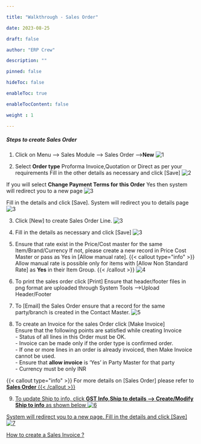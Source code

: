 ```yaml
---

title: "Walkthrough - Sales Order"

date: 2023-08-25

draft: false

author: "ERP Crew"

description: ""

pinned: false

hideToc: false

enableToc: true

enableTocContent: false

weight : 1

---
```


##### Steps to create Sales Order 
1. Click on Menu --> Sales Module --> Sales Order -->**New**
![1](/SalesOrder/WT_01_SO.png)<br>

2. Select **Order type** Proforma Invoice,Quotation or Direct as per your requirements 
Fill in the other details as necessary and click [Save]
![2](/SalesOrder/WT_02_SO.png)<br>

If you will select **Change Payment Terms for this Order**  Yes then system will redirect you to a new page
![3](/SalesOrder/WT_08_SO.png)<br>

Fill in the details and click [Save]. System will redirect you to details page
![3](/SalesOrder/WT_09_SO.png)<br>


3. Click [New] to create Sales Order Line. 
![3](/SalesOrder/WT_10_SO.png)<br>
4. Fill in the  details as necessary and click [Save]
![3](/SalesOrder/WT_03_SO.png)<br>
5. Ensure that rate exist in the Price/Cost master for the same Item/Brand/Currency
If not, please create a new record in Price Cost Master or pass as Yes in [Allow manual rate].
{{< callout type="info" >}} Allow manual rate is possible only for items with [Allow Non Standard Rate] as **Yes** in their Item Group. {{< /callout >}}
![4](/SalesOrder/WT_04_SO.png)<br>

6. To print the sales order click [Print] Ensure that header/footer files in png format are uploaded through System Tools -->Upload Header/Footer
7. To [Email] the Sales Order ensure that a record for the same party/branch is created in the Contact Master.
![5](/SalesOrder/WT_07_SO.png)<br>

8. To create an Invoice for the sales Order click [Make Invoice]<br> Ensure that the following points are satisfied while creating Invoice<br>- Status of all lines in this Order must be OK. <br>- Invoice can be made only if the order type is confirmed order.<br>- If one or more lines in an order is already invoiced, then Make Invoice cannot be used.<br>-  Ensure that **allow invoice** is ‘Yes’ in Party Master for that party<br>- Currency must be only INR
<!-- {{< callout type="info" >}} For more details on [Sales Order] please refer to [**Sales Order**](http://docs.erpcrystal.in/en/docs/erpcrystal/mfg/sales/transactions/salesorder/) page. {{< /callout >}} -->

{{< callout type="info" >}} For more details on [Sales Order] please refer to <a href="http://docs.erpcrystal.in/en/docs/erpcrystal/mfg/sales/transactions/salesorder/">**Sales Order** {{< /callout >}}

9. To update Ship to info, click **GST Info,Ship to details --> Create/Modify Ship to info** as shown below
![6](/SalesOrder/WT_05_SO.png)<br>

System will redirect you to a new page. Fill in the details and click [Save]
![7](/SalesOrder/WT_06_S0.png)

[ How to create a Sales Invoice ? ](http://docs.erpcrystal.in/en/docs/erpcrystal/mfg/sales/transactions/walkthroughsalesinvoice/)
 
